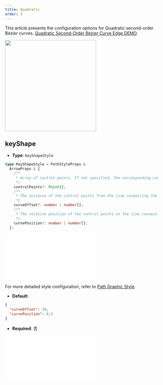 ```yaml
---
title: Quadratic
order: 3
---
```


This article presents the configuration options for Quadratic second-order Bézier curves. [Quadratic Second-Order Bézier Curve Edge DEMO](/en/examples/item/defaultEdges#quadratic).

<img src="https://mdn.alipayobjects.com/huamei_qa8qxu/afts/img/A*YMZ0SbHABJ4AAAAAAAAAAAAADmJ7AQ/original" width=300 />

## keyShape

- **Type**: `KeyShapeStyle`

```typescript
type KeyShapeStyle = PathStyleProps &
  ArrowProps & {
    /**
     * Array of control points. If not specified, the corresponding control points will be calculated using `curveOffset` and `curvePosition`.
     */
    controlPoints?: Point[];
    /**
     * The distance of the control points from the line connecting the two endpoints, which can be understood as the degree of curvature of the control edge.
     */
    curveOffset?: number | number[];
    /**
     * The relative position of the control points on the line connecting the two endpoints, ranging from `0-1`.
     */
    curvePosition?: number | number[];
  };
```

<embed src="../../../common/ArrowStyle.en.md"></embed>

For more detailed style configuration, refer to [Path Graphic Style](../shape/PathStyleProps.en.md).

- **Default**:

```json
{
  "curveOffset": 30,
  "curvePosition": 0.5
}
```

- **Required**: 否

<embed src="../../../common/EdgeShapeStyles.en.md"></embed>
